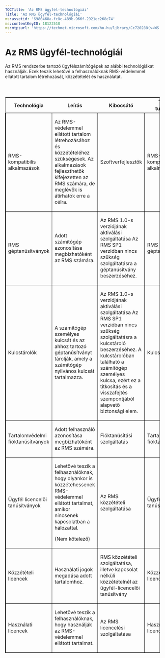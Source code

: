 ```yaml
---
TOCTitle: 'Az RMS ügyfél-technológiái'
Title: 'Az RMS ügyfél-technológiái'
ms:assetid: '6980468a-fc8c-489b-966f-2921ec268e74'
ms:contentKeyID: 18122518
ms:mtpsurl: 'https://technet.microsoft.com/hu-hu/library/Cc720288(v=WS.10)'
---
```


Az RMS ügyfél-technológiái
==========================

Az RMS rendszerbe tartozó ügyfélszámítógépek az alábbi technológiákat használják. Ezek teszik lehetővé a felhasználóknak RMS-védelemmel ellátott tartalom létrehozását, közzétételét és használatát.

###  

<p> </p>
<table style="border:1px solid black;">
<colgroup>
<col width="25%" />
<col width="25%" />
<col width="25%" />
<col width="25%" />
</colgroup>
<thead>
<tr class="header">
<th>Technológia</th>
<th>Leírás</th>
<th>Kibocsátó</th>
<th>További tudnivalók</th>
</tr>
</thead>
<tbody>
<tr class="odd">
<td style="border:1px solid black;"><p>RMS-kompatibilis alkalmazások</p></td>
<td style="border:1px solid black;"><p>Az RMS-védelemmel ellátott tartalom létrehozásához és közzétételéhez szükségesek. Az alkalmazások fejleszthetők kifejezetten az RMS számára, de meglévők is átírhatók erre a célra.</p></td>
<td style="border:1px solid black;"><p>Szoftverfejlesztők</p></td>
<td style="border:1px solid black;"><p>RMS-kompatibilis alkalmazások</p></td>
</tr>  
<tr class="even">
<td style="border:1px solid black;"><p>RMS géptanúsítványok</p></td>
<td style="border:1px solid black;"><p>Adott számítógép azonosítása megbízhatóként az RMS számára.</p></td>
<td style="border:1px solid black;"><p>Az RMS 1.0-s verziójának aktiválási szolgáltatása Az RMS SP1 verzióban nincs szükség szolgáltatásra a géptanúsítvány beszerzéséhez.</p></td>
<td style="border:1px solid black;"><p>RMS géptanúsítványok</p></td>
</tr>  
<tr class="odd">
<td style="border:1px solid black;"><p>Kulcstárolók</p></td>
<td style="border:1px solid black;"><p>A számítógép személyes kulcsát és az ahhoz tartozó géptanúsítványt tárolják, amely a számítógép nyilvános kulcsát tartalmazza.</p></td>
<td style="border:1px solid black;"><p>Az RMS 1.0-s verziójának aktiválási szolgáltatása Az RMS SP1 verzióban nincs szükség szolgáltatásra a kulcstároló beszerzéséhez. A kulcstárolóban található a számítógép személyes kulcsa, ezért ez a titkosítás és a visszafejtés szempontjából alapvető biztonsági elem.</p></td>
<td style="border:1px solid black;"><p>Kulcstárolók</p></td>
</tr>  
<tr class="even">
<td style="border:1px solid black;"><p>Tartalomvédelmi fióktanúsítványok</p></td>
<td style="border:1px solid black;"><p>Adott felhasználó azonosítása megbízhatóként az RMS számára.</p></td>
<td style="border:1px solid black;"><p>Fióktanúsítási szolgáltatás</p></td>
<td style="border:1px solid black;"><p>Tartalomvédelmi fióktanúsítványok</p></td>
</tr>  
<tr class="odd">
<td style="border:1px solid black;"><p>Ügyfél licencelői tanúsítványok</p></td>
<td style="border:1px solid black;"><p>Lehetővé teszik a felhasználóknak, hogy olyankor is közzétehessenek RMS-védelemmel ellátott tartalmat, amikor nincsenek kapcsolatban a hálózattal.</p>
<p>(Nem kötelező)</p></td>
<td style="border:1px solid black;"><p>Az RMS közzétételi szolgáltatása</p></td>
<td style="border:1px solid black;"><p>Ügyfél-licencelői tanúsítványok</p></td>
</tr>  
<tr class="even">
<td style="border:1px solid black;"><p>Közzétételi licencek</p></td>
<td style="border:1px solid black;"><p>Használati jogok megadása adott tartalomhoz.</p></td>
<td style="border:1px solid black;"><p>RMS közzétételi szolgáltatása, illetve kapcsolat nélküli közzétételnél az ügyfél-licencelői tanúsítvány</p></td>
<td style="border:1px solid black;"><p>Közzétételi licencek</p></td>
</tr>  
<tr class="odd">
<td style="border:1px solid black;"><p>Használati licencek</p></td>
<td style="border:1px solid black;"><p>Lehetővé teszik a felhasználóknak, hogy használják az RMS-védelemmel ellátott tartalmat.</p></td>
<td style="border:1px solid black;"><p>Az RMS licencelési szolgáltatása</p></td>
<td style="border:1px solid black;"><p>Használati licencek</p></td>
</tr>  
</tbody>  
</table>
